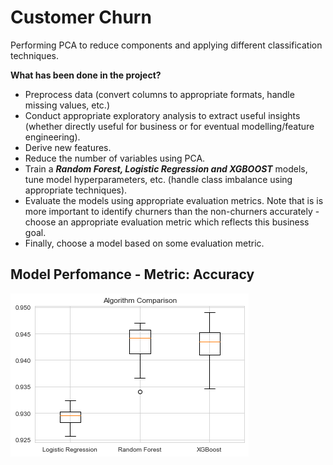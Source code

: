 # Customer Churn
Performing PCA to reduce components and applying different classification techniques.

**What has been done in the project?**
* Preprocess data (convert columns to appropriate formats, handle missing values, etc.)
* Conduct appropriate exploratory analysis to extract useful insights (whether directly useful for business or for eventual modelling/feature engineering).
* Derive new features.
* Reduce the number of variables using PCA.
* Train a ***Random Forest, Logistic Regression and XGBOOST*** models, tune model hyperparameters, etc. (handle class imbalance using appropriate techniques).
* Evaluate the models using appropriate evaluation metrics. Note that is is more important to identify churners than the non-churners accurately - choose an appropriate evaluation metric which reflects this business goal.
* Finally, choose a model based on some evaluation metric.

## Model Perfomance - Metric: Accuracy
![](https://github.com/Shreyas-05/Customer-Churn/blob/main/images/download.png)

